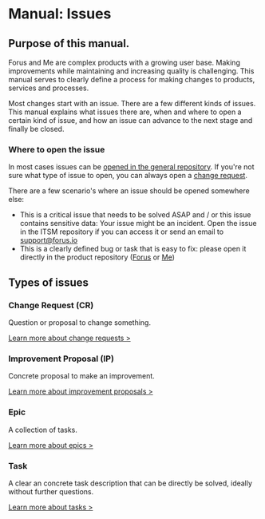 # Manual: Issues

## Purpose of this manual.

Forus and Me are complex products with a growing user base. Making improvements while maintaining and increasing quality is challenging. This manual serves to clearly define a process for making changes to products, services and processes.

Most changes start with an issue. There are a few different kinds of issues. This manual explains what issues there are, when and where to open a certain kind of issue, and how an issue can advance to the next stage and finally be closed.

### Where to open the issue
In most cases issues can be [opened in the general repository](https://github.com/teamforus/general/issues/new/choose). If you're not sure what type of issue to open, you can always open a [change request](https://github.com/teamforus/general/blob/develop/manuals/development/issue-change-request.md).

There are a few scenario's where an issue should be opened somewhere else:

- This is a critical issue that needs to be solved ASAP and / or this issue contains sensitive data: Your issue might be an incident. Open the issue in the ITSM repository if you can access it or send an email to support@forus.io
- This is a clearly defined bug or task that is easy to fix: please open it directly in the product repository ([Forus](https://github.com/teamforus/forus/issues) or [Me](https://github.com/teamforus/me/issues))

## Types of issues

### Change Request (CR)
Question or proposal to change something.

[Learn more about change requests >](https://github.com/teamforus/general/blob/develop/manuals/development/issue-change-request.md)

### Improvement Proposal (IP)
Concrete proposal to make an improvement.

[Learn more about improvement proposals >](https://github.com/teamforus/general/blob/develop/manuals/development/issue-improvement-proposal.md)

### Epic
A collection of tasks.

[Learn more about epics >](https://github.com/teamforus/general/blob/develop/manuals/development/issue-epic.md)

### Task
A clear an concrete task description that can be directly be solved, ideally without further questions.

[Learn more about tasks >](https://github.com/teamforus/general/blob/develop/manuals/development/issue-task.md)


